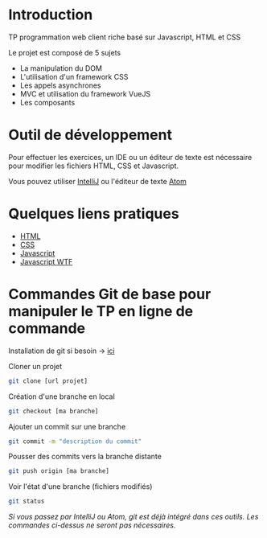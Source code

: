 # Introduction

TP programmation web client riche basé sur Javascript, HTML et CSS

Le projet est composé de 5 sujets
* La manipulation du DOM
* L'utilisation d'un framework CSS
* Les appels asynchrones
* MVC et utilisation du framework VueJS
* Les composants

# Outil de développement

Pour effectuer les exercices, un IDE ou un éditeur de texte est nécessaire pour modifier les fichiers HTML, CSS et Javascript.

Vous pouvez utiliser [IntelliJ](https://www.jetbrains.com/fr-fr/idea/download/#section=linux) ou l'éditeur de texte [Atom](https://atom.io/)

# Quelques liens pratiques

* [HTML](https://developer.mozilla.org/fr/docs/Web/HTML)
* [CSS](https://developer.mozilla.org/fr/docs/Web/CSS)
* [Javascript](https://developer.mozilla.org/fr/docs/Web/JavaScript)
* [Javascript WTF](https://javascriptwtf.com/)


# Commandes Git de base pour manipuler le TP en ligne de commande

Installation de git si besoin -> [ici](https://git-scm.com/book/fr/v2/D%C3%A9marrage-rapide-Installation-de-Git)

Cloner un projet
```bash
git clone [url projet]
```

Création d'une branche en local
```bash
git checkout [ma branche]
```

Ajouter un commit sur une branche
```bash
git commit -m "description du commit"
```

Pousser des commits vers la branche distante
```bash
git push origin [ma branche]
```

Voir l'état d'une branche (fichiers modifiés)
```bash
git status
```

_Si vous passez par IntelliJ ou Atom, git est déjà intégré dans ces outils. Les commandes ci-dessus ne seront pas nécessaires._
